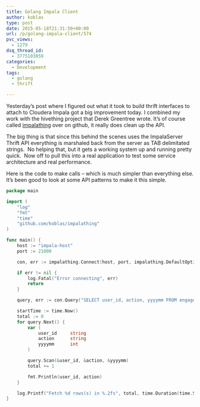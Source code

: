 ```yaml
---
title: Golang Impala Client
author: koblas
type: post
date: 2015-05-18T21:31:50+00:00
url: /p/golang-impala-client/574
pvc_views:
  - 1279
dsq_thread_id:
  - 3775103059
categories:
  - Development
tags:
  - golang
  - thrift

---
```

Yesterday&#8217;s post where I figured out what it took to build thrift interfaces to attach to Cloudera Impala got a big improvement today. I combined my work with the hivething project that Derek Greentree wrote. It&#8217;s of course called [impalathing][1] over on github, it really does clean up the API.

The big thing is that since this behind the scenes uses the ImpalaServer Thrift API everything is marshaled back from the server as TAB delimitated strings.  No helping that, but it gets a working system up and running pretty quick.  Now off to pull this into a real application to test some service architecture and real performance.

Here is the code to make calls &#8211; which is much simpler than everything else. It&#8217;s been good to look at some API patterns to make it this simple.

```go
package main

import (
    "log"
    "fmt"
    "time"
    "github.com/koblas/impalathing"
)

func main() {
    host := "impala-host"
    port := 21000

    con, err := impalathing.Connect(host, port, impalathing.DefaultOptions)

    if err != nil {
        log.Fatal("Error connecting", err)
        return
    }

    query, err := con.Query("SELECT user_id, action, yyyymm FROM engagements LIMIT 10000")

    startTime := time.Now()
    total := 0
    for query.Next() {
        var (
            user_id     string
            action      string
            yyyymm      int
        )

        query.Scan(&user_id, &action, &yyyymm)
        total += 1

        fmt.Println(user_id, action)
    }

    log.Printf("Fetch %d rows(s) in %.2fs", total, time.Duration(time.Since(startTime)).Seconds())
}
```

 [1]: https://github.com/koblas/impalathing
